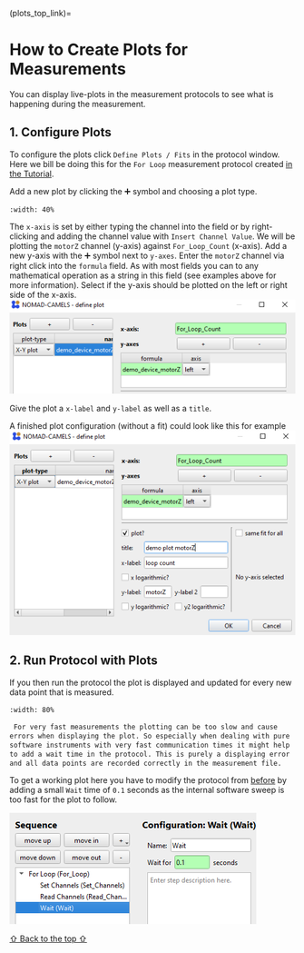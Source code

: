 (plots_top_link)=
# How to Create Plots for Measurements
You can display live-plots in the measurement protocols to see what is happening during the measurement. 
## 1. Configure Plots
To configure the plots  click `Define Plots / Fits` in the protocol window. Here we bill be doing this for the `For Loop` measurement protocol created [in the Tutorial](quick_start_protocols.md).

Add a new plot by clicking the &#10133; symbol and choosing a plot type.

```{image} images/img_49.png
:width: 40%
```

The `x-axis` is set by either typing the channel into the field or by  right-clicking and adding the channel value with `Insert Channel Value`. We will be plotting the `motorZ` channel (y-axis) against `For_Loop_Count` (x-axis). Add a new y-axis with the &#10133; symbol next to `y-axes`. Enter the `motorZ` channel via right click into the `formula` field. As with most fields you can to any mathematical operation as a string in this field (see examples above for more information). Select if the y-axis should be plotted on the left or right side of the x-axis. \
![img_50.png](images/img_50.png)

Give the plot a `x-label` and `y-label` as well as a `title`. 

A finished plot configuration (without a fit) could look like this for example
![img_51.png](images/img_51.png)
## 2. Run Protocol with Plots
If you then run the protocol the plot is displayed and updated for every new data point that is measured.

```{image} images/img_52.png
:width: 80%
```

```{note}
 For very fast measurements the plotting can be too slow and cause errors when displaying the plot. So especially when dealing with pure software instruments with very fast communication times it might help to add a wait time in the protocol. This is purely a displaying error and all data points are recorded correctly in the measurement file.
 ```

To get a working plot here you have to modify the protocol from [before](https://fau-lap.github.io/NOMAD-CAMELS/docs/Tutorials/quick_start/quick_start_protocols.html#13-sweeping-using-a-for-loop-step) by adding a small `Wait` time of `0.1` seconds as the internal software sweep is too fast for the plot to follow.

![img_53.png](images/img_53.png)


[&#8679; Back to the top &#8679;](plots_top_link)
